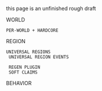 this page is an unfinished rough draft

WORLD  

    PER-WORLD + HARDCORE

REGION  

    UNIVERSAL REGIONS  
     UNIVERSAL REGION EVENTS  
     
     REGEN PLUGIN  
     SOFT CLAIMS
  
BEHAVIOR

